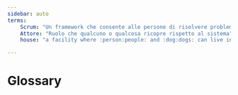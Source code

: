 ```yaml
---
sidebar: auto
terms:
    Scrum: "Un framework che consente alle persone di risolvere problemi complessi di tipo adattivo e, al tempo stesso, di creare e rilasciare prodotti in modo efficace e creativo del più alto valore possibile"
    Attore: "Ruolo che qualcuno o qualcosa ricopre rispetto al sistema"
    house: "a facility where :person:people: and :dog:dogs: can live in"

---
```


# Glossary

<Glossary :terms="$frontmatter.terms" />
